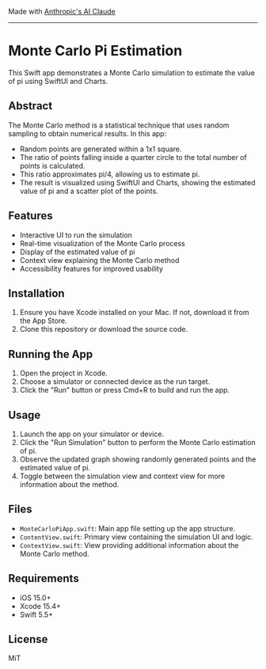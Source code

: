 Made with [Anthropic's AI Claude](https://claude.ai/login)

- - - -

# Monte Carlo Pi Estimation

This Swift app demonstrates a Monte Carlo simulation to estimate the value of pi using SwiftUI and Charts.

## Abstract

The Monte Carlo method is a statistical technique that uses random sampling to obtain numerical results. In this app:

- Random points are generated within a 1x1 square.
- The ratio of points falling inside a quarter circle to the total number of points is calculated.
- This ratio approximates pi/4, allowing us to estimate pi.
- The result is visualized using SwiftUI and Charts, showing the estimated value of pi and a scatter plot of the points.

## Features

- Interactive UI to run the simulation
- Real-time visualization of the Monte Carlo process
- Display of the estimated value of pi
- Context view explaining the Monte Carlo method
- Accessibility features for improved usability

## Installation

1. Ensure you have Xcode installed on your Mac. If not, download it from the App Store.
2. Clone this repository or download the source code.

## Running the App

1. Open the project in Xcode.
2. Choose a simulator or connected device as the run target.
3. Click the "Run" button or press Cmd+R to build and run the app.

## Usage

1. Launch the app on your simulator or device.
2. Click the "Run Simulation" button to perform the Monte Carlo estimation of pi.
3. Observe the updated graph showing randomly generated points and the estimated value of pi.
4. Toggle between the simulation view and context view for more information about the method.

## Files

- `MonteCarloPiApp.swift`: Main app file setting up the app structure.
- `ContentView.swift`: Primary view containing the simulation UI and logic.
- `ContextView.swift`: View providing additional information about the Monte Carlo method.

## Requirements

- iOS 15.0+
- Xcode 15.4+
- Swift 5.5+

## License

MiT


